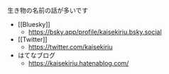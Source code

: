 
生き物の名前の話が多いです

- [[Bluesky]]
  - https://bsky.app/profile/kaisekiriu.bsky.social
- [[Twitter]]
  - https://twitter.com/kaisekiriu
- はてなブログ
  - https://kaisekiriu.hatenablog.com/